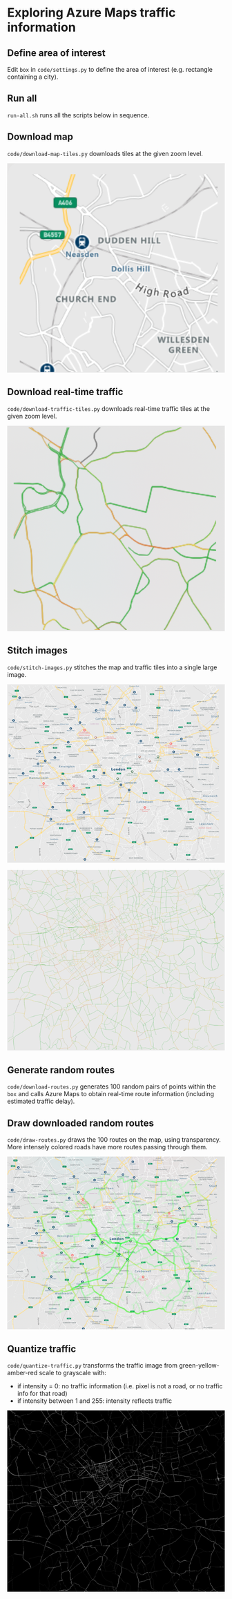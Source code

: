 # Exploring Azure Maps traffic information

## Define area of interest

Edit `box` in `code/settings.py` to define the area of interest (e.g. rectangle containing a city).

## Run all

`run-all.sh` runs all the scripts below in sequence.

## Download map

`code/download-map-tiles.py` downloads tiles at the given zoom level.

![Map tile](docs/images/map-tile.png)

## Download real-time traffic

`code/download-traffic-tiles.py` downloads real-time traffic tiles at the given zoom level.

![Traffic tile](docs/images/traffic-tile.png)

## Stitch images

`code/stitch-images.py` stitches the map and traffic tiles into a single large image.

![Stitched map](docs/images/stitched-map.png)

![Stitched traffic](docs/images/stitched-traffic.png)

## Generate random routes

`code/download-routes.py` generates 100 random pairs of points within the `box` and calls Azure Maps to obtain real-time route information (including estimated traffic delay).

## Draw downloaded random routes

`code/draw-routes.py` draws the 100 routes on the map, using transparency. More intensely colored roads have more routes passing through them.

![Routes](docs/images/routes.png)

## Quantize traffic

`code/quantize-traffic.py` transforms the traffic image from green-yellow-amber-red scale to grayscale with:
* if intensity = 0: no traffic information (i.e. pixel is not a road, or no traffic info for that road)
* if intensity between 1 and 255: intensity reflects traffic

![Quantized traffic](docs/images/quantized-traffic.png)

